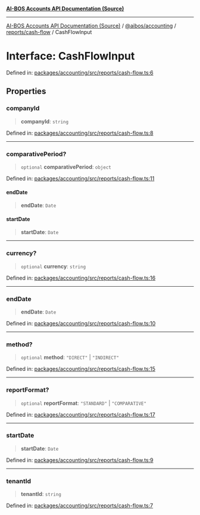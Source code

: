 [**AI-BOS Accounts API Documentation (Source)**](../../../../../README.md)

***

[AI-BOS Accounts API Documentation (Source)](../../../../../README.md) / [@aibos/accounting](../../../README.md) / [reports/cash-flow](../README.md) / CashFlowInput

# Interface: CashFlowInput

Defined in: [packages/accounting/src/reports/cash-flow.ts:6](https://github.com/pohlai88/accounts/blob/48103fb36d28b2b9bfb33472b6de2f719773cde9/packages/accounting/src/reports/cash-flow.ts#L6)

## Properties

### companyId

> **companyId**: `string`

Defined in: [packages/accounting/src/reports/cash-flow.ts:8](https://github.com/pohlai88/accounts/blob/48103fb36d28b2b9bfb33472b6de2f719773cde9/packages/accounting/src/reports/cash-flow.ts#L8)

***

### comparativePeriod?

> `optional` **comparativePeriod**: `object`

Defined in: [packages/accounting/src/reports/cash-flow.ts:11](https://github.com/pohlai88/accounts/blob/48103fb36d28b2b9bfb33472b6de2f719773cde9/packages/accounting/src/reports/cash-flow.ts#L11)

#### endDate

> **endDate**: `Date`

#### startDate

> **startDate**: `Date`

***

### currency?

> `optional` **currency**: `string`

Defined in: [packages/accounting/src/reports/cash-flow.ts:16](https://github.com/pohlai88/accounts/blob/48103fb36d28b2b9bfb33472b6de2f719773cde9/packages/accounting/src/reports/cash-flow.ts#L16)

***

### endDate

> **endDate**: `Date`

Defined in: [packages/accounting/src/reports/cash-flow.ts:10](https://github.com/pohlai88/accounts/blob/48103fb36d28b2b9bfb33472b6de2f719773cde9/packages/accounting/src/reports/cash-flow.ts#L10)

***

### method?

> `optional` **method**: `"DIRECT"` \| `"INDIRECT"`

Defined in: [packages/accounting/src/reports/cash-flow.ts:15](https://github.com/pohlai88/accounts/blob/48103fb36d28b2b9bfb33472b6de2f719773cde9/packages/accounting/src/reports/cash-flow.ts#L15)

***

### reportFormat?

> `optional` **reportFormat**: `"STANDARD"` \| `"COMPARATIVE"`

Defined in: [packages/accounting/src/reports/cash-flow.ts:17](https://github.com/pohlai88/accounts/blob/48103fb36d28b2b9bfb33472b6de2f719773cde9/packages/accounting/src/reports/cash-flow.ts#L17)

***

### startDate

> **startDate**: `Date`

Defined in: [packages/accounting/src/reports/cash-flow.ts:9](https://github.com/pohlai88/accounts/blob/48103fb36d28b2b9bfb33472b6de2f719773cde9/packages/accounting/src/reports/cash-flow.ts#L9)

***

### tenantId

> **tenantId**: `string`

Defined in: [packages/accounting/src/reports/cash-flow.ts:7](https://github.com/pohlai88/accounts/blob/48103fb36d28b2b9bfb33472b6de2f719773cde9/packages/accounting/src/reports/cash-flow.ts#L7)
